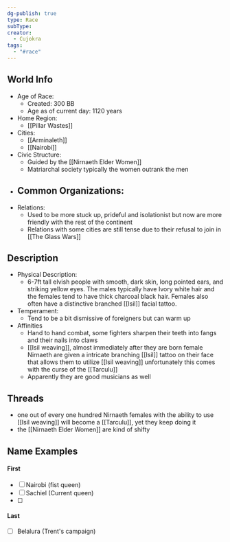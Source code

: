 ```yaml
---
dg-publish: true
type: Race
subType: 
creator:
  - Cujokra
tags:
  - "#race"
---
```

## World Info
- Age of Race:
	- Created: 300 BB
	- Age as of current day: 1120 years
- Home Region:
	-  [[Pillar Wastes]]
- Cities:
	- [[Arminaleth]]
	- [[Nairobi]]
- Civic Structure:
	- Guided by the [[Nirnaeth Elder Women]]
	- Matriarchal society typically the women outrank the men
- Common Organizations:
	- 
- Relations:
	- Used to be more stuck up, prideful and isolationist but now are more friendly with the rest of the continent
	- Relations with some cities are still tense due to their refusal to join in [[The Glass Wars]]
## Description
- Physical Description:
	- 6-7ft tall elvish people with smooth, dark skin, long pointed ears, and striking yellow eyes. The males typically have Ivory white hair and the females tend to have thick charcoal black hair. Females also often have a distinctive branched [[Isil]] facial tattoo.
- Temperament:
	- Tend to be a bit dismissive of foreigners but can warm up
- Affinities
	- Hand to hand combat, some fighters sharpen their teeth into fangs and their nails into claws
	- [[Isil weaving]], almost immediately after they are born female Nirnaeth are given a intricate branching [[Isil]] tattoo on their face that allows them to utilize [[Isil weaving]] unfortunately this comes with the curse of the [[Tarculu]]
	- Apparently they are good musicians as well

## Threads
- one out of every one hundred Nirnaeth females with the ability to use [[Isil weaving]] will become a [[Tarculu]], yet they keep doing it
- the [[Nirnaeth Elder Women]] are kind of shifty
## Name Examples
#### First
- [ ] Nairobi (fist queen)
- [ ] Sachiel (Current queen)
- [ ] 
#### Last
- [ ] Belalura (Trent's campaign)